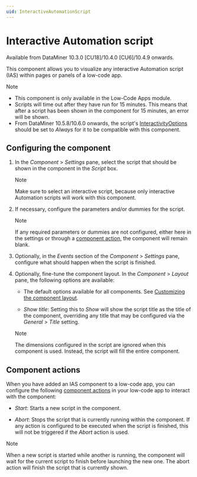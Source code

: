 ```yaml
---
uid: InteractiveAutomationScript
---
```


# Interactive Automation script

Available from DataMiner 10.3.0 [CU18]/10.4.0 [CU6]/10.4.9 onwards.<!-- RN 39969 -->

This component allows you to visualize any interactive Automation script (IAS) within pages or panels of a low-code app.

> [!NOTE]
>
> - This component is only available in the Low-Code Apps module.
> - Scripts will time out after they have run for 15 minutes. This means that after a script has been shown in the component for 15 minutes, an error will be shown.
> - From DataMiner 10.5.8/10.6.0 onwards, the script's [InteractivityOptions](xref:Automation-InteractivityOptions) should be set to *Always* for it to be compatible with this component.

## Configuring the component

1. In the *Component* > *Settings* pane, select the script that should be shown in the component in the *Script* box.

   > [!NOTE]
   > Make sure to select an interactive script, because only interactive Automation scripts will work with this component.

1. If necessary, configure the parameters and/or dummies for the script.

   > [!NOTE]
   > If any required parameters or dummies are not configured, either here in the settings or through a [component action](#component-actions), the component will remain blank.

1. Optionally, in the *Events* section of the *Component* > *Settings* pane, configure what should happen when the script is finished.

1. Optionally, fine-tune the component layout. In the *Component* > *Layout* pane, the following options are available:

   - The default options available for all components. See [Customizing the component layout](xref:Customize_Component_Layout).

   - *Show title*: Setting this to *Show* will show the script title as the title of the component, overriding any title that may be configured via the *General* > *Title* setting.

   > [!NOTE]
   > The dimensions configured in the script are ignored when this component is used. Instead, the script will fill the entire component.

## Component actions

When you have added an IAS component to a low-code app, you can configure the following [component actions](xref:LowCodeApps_event_config#executing-a-component-action) in your low-code app to interact with the component:

- *Start*: Starts a new script in the component.

- *Abort*: Stops the script that is currently running within the component. If any action is configured to be executed when the script is finished, this will not be triggered if the *Abort* action is used.

> [!NOTE]
> When a new script is started while another is running, the component will wait for the current script to finish before launching the new one. The abort action will finish the script that is currently shown.
